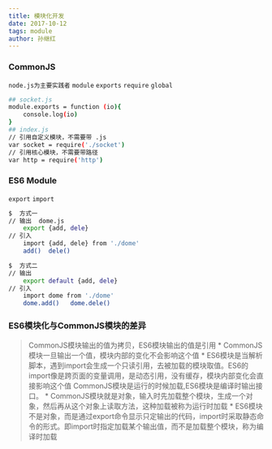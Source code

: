 ```yaml
---
title: 模块化开发
date: 2017-10-12
tags: module
author: 孙继红
---
```

### CommonJS
`node.js为主要实践者`
`module`  `exports`  `require`  `global`
```bash
## socket.js
module.exports = function (io){
    console.log(io)
}
## index.js
// 引用自定义模块，不需要带 .js
var socket = require('./socket')
// 引用核心模块，不需要带路径
var http = require('http')
```

### ES6 Module
`export`  `import`
```bash
$  方式一
// 输出  dome.js
    export {add, dele}
// 引入
    import {add, dele} from './dome'
    add()  dele()

$  方式二
// 输出
    export default {add, dele}
// 引入
    import dome from './dome'
    dome.add()   dome.dele()
```

###  ES6模块化与CommonJS模块的差异
> CommonJS模块输出的值为拷贝，ES6模块输出的值是引用
    * CommonJS模块一旦输出一个值，模块内部的变化不会影响这个值
    * ES6模块是当解析脚本，遇到import会生成一个只读引用，去被加载的模块取值。ES6的import像是跨页面的变量调用，是动态引用，没有缓存，模块内部变化会直接影响这个值
> CommonJS模块是运行的时候加载,ES6模块是编译时输出接口。
    * CommonJS模块就是对象，输入时先加载整个模块，生成一个对象，然后再从这个对象上读取方法，这种加载被称为运行时加载
    * ES6模块不是对象，而是通过export命令显示只定输出的代码，import时采取静态命令的形式。即import时指定加载某个输出值，而不是加载整个模块，称为编译时加载
